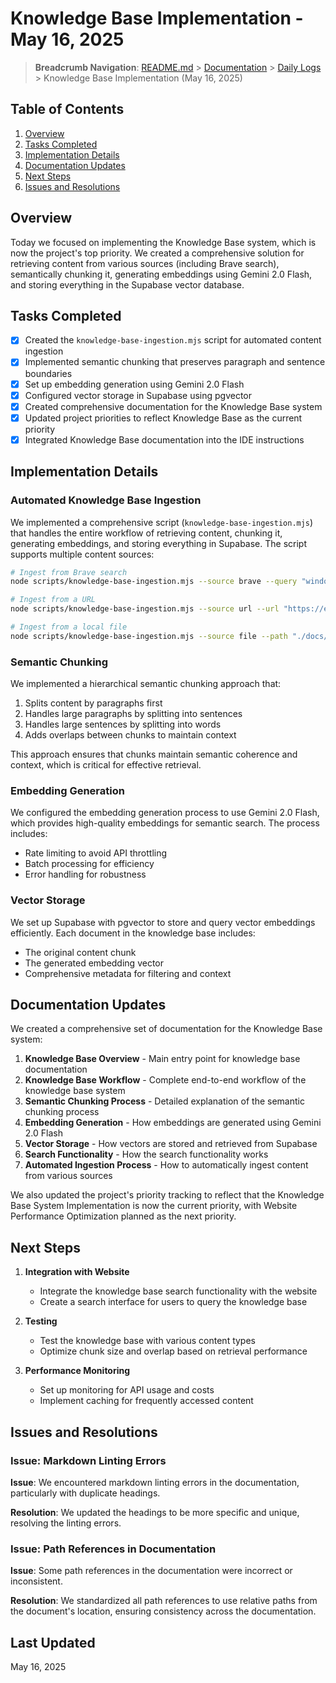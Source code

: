 # Knowledge Base Implementation - May 16, 2025

> **Breadcrumb Navigation**: [README.md](../../README.md) > [Documentation](../index.md) > [Daily Logs](./index.md) > Knowledge Base Implementation (May 16, 2025)

## Table of Contents

1. [Overview](#overview)
2. [Tasks Completed](#tasks-completed)
3. [Implementation Details](#implementation-details)
4. [Documentation Updates](#documentation-updates)
5. [Next Steps](#next-steps)
6. [Issues and Resolutions](#issues-and-resolutions)

## Overview

Today we focused on implementing the Knowledge Base system, which is now the project's top priority. We created a comprehensive solution for retrieving content from various sources (including Brave search), semantically chunking it, generating embeddings using Gemini 2.0 Flash, and storing everything in the Supabase vector database.

## Tasks Completed

- [x] Created the `knowledge-base-ingestion.mjs` script for automated content ingestion
- [x] Implemented semantic chunking that preserves paragraph and sentence boundaries
- [x] Set up embedding generation using Gemini 2.0 Flash
- [x] Configured vector storage in Supabase using pgvector
- [x] Created comprehensive documentation for the Knowledge Base system
- [x] Updated project priorities to reflect Knowledge Base as the current priority
- [x] Integrated Knowledge Base documentation into the IDE instructions

## Implementation Details

### Automated Knowledge Base Ingestion

We implemented a comprehensive script (`knowledge-base-ingestion.mjs`) that handles the entire workflow of retrieving content, chunking it, generating embeddings, and storing everything in Supabase. The script supports multiple content sources:

```bash
# Ingest from Brave search
node scripts/knowledge-base-ingestion.mjs --source brave --query "windows installation guide"

# Ingest from a URL
node scripts/knowledge-base-ingestion.mjs --source url --url "https://example.com/docs"

# Ingest from a local file
node scripts/knowledge-base-ingestion.mjs --source file --path "./docs/guide.md"
```

### Semantic Chunking

We implemented a hierarchical semantic chunking approach that:
1. Splits content by paragraphs first
2. Handles large paragraphs by splitting into sentences
3. Handles large sentences by splitting into words
4. Adds overlaps between chunks to maintain context

This approach ensures that chunks maintain semantic coherence and context, which is critical for effective retrieval.

### Embedding Generation

We configured the embedding generation process to use Gemini 2.0 Flash, which provides high-quality embeddings for semantic search. The process includes:
- Rate limiting to avoid API throttling
- Batch processing for efficiency
- Error handling for robustness

### Vector Storage

We set up Supabase with pgvector to store and query vector embeddings efficiently. Each document in the knowledge base includes:
- The original content chunk
- The generated embedding vector
- Comprehensive metadata for filtering and context

## Documentation Updates

We created a comprehensive set of documentation for the Knowledge Base system:

1. **Knowledge Base Overview** - Main entry point for knowledge base documentation
2. **Knowledge Base Workflow** - Complete end-to-end workflow of the knowledge base system
3. **Semantic Chunking Process** - Detailed explanation of the semantic chunking process
4. **Embedding Generation** - How embeddings are generated using Gemini 2.0 Flash
5. **Vector Storage** - How vectors are stored and retrieved from Supabase
6. **Search Functionality** - How the search functionality works
7. **Automated Ingestion Process** - How to automatically ingest content from various sources

We also updated the project's priority tracking to reflect that the Knowledge Base System Implementation is now the current priority, with Website Performance Optimization planned as the next priority.

## Next Steps

1. **Integration with Website**
   - Integrate the knowledge base search functionality with the website
   - Create a search interface for users to query the knowledge base

2. **Testing**
   - Test the knowledge base with various content types
   - Optimize chunk size and overlap based on retrieval performance

3. **Performance Monitoring**
   - Set up monitoring for API usage and costs
   - Implement caching for frequently accessed content

## Issues and Resolutions

### Issue: Markdown Linting Errors

**Issue**: We encountered markdown linting errors in the documentation, particularly with duplicate headings.

**Resolution**: We updated the headings to be more specific and unique, resolving the linting errors.

### Issue: Path References in Documentation

**Issue**: Some path references in the documentation were incorrect or inconsistent.

**Resolution**: We standardized all path references to use relative paths from the document's location, ensuring consistency across the documentation.

## Last Updated

May 16, 2025
